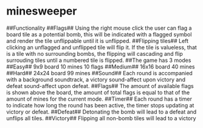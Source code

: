 # minesweeper

##Functionality
  ##Flags##
    Using the right mouse click the user can flag a board tile as a potential bomb,
    this will be indicated with a flagged symbol and render the tile unflippable until it is unflipped.
  ##Flipping tiles##
    Left clicking an unflagged and unflipped tile will flip it. 
    If the tile is valueless, that is a tile with no surrounding bombs, the flipping will cascading and flip surrouding tiles until a numbered tile is flipped.
##The game has 3 modes
  ##Easy##
    9x9 board
    10 mines
    10 flags
  ##Medium##
    16x16 board
    40 mines
  ##Hard##
    24x24 board
    99 mines
##Sound##
  Each round is accompanied with a background soundtrack, a victory sound-affect upon victory and defeat sound-affect upon defeat. 
##Flags##
  The amount of available flags is shown above the board, the amount of total flags is equal to that of the amount of mines for the current mode.
##Timer##
  Each round has a timer to indicate how long the round has been active, the timer stops updating at victory or defeat.
##Defeat##
  Detonating the bomb will lead to a defeat and unflips all tiles.
##Victory##
  Flipping all non-bomb tiles will lead to a victory
